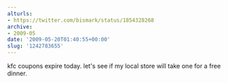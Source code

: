```yaml
---
alturls:
- https://twitter.com/bismark/status/1854328268
archive:
- 2009-05
date: '2009-05-20T01:40:55+00:00'
slug: '1242783655'
---
```


kfc coupons expire today. let's see if my local store will take one for a free dinner.


